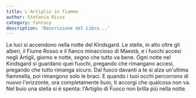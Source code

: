 ```yaml
---
title: L'Artiglio in fiamme
author: Stefania Ricco
category: fantasy
description: 'Descrizione del Libro...'
---
```


Le luci si accendono nella notte del Kindsgard.
Le stelle, in alto oltre gli alberi, il Fiume Rosso e il fianco minaccioso di Maestà, e i fuochi accesi negli Artigli, giorno e notte, segno che tutto va bene. Ogni notte nel Kindsgard si guardano quei fuochi, pregando che rimangano accesi, pregando che tutto rimanga sicuro.
Dal fuoco davanti a te si alza un'ultima fiammella, poi rimangono solo le braci.
E quando i tuoi occhi percorrono di nuovo l'orizzonte, ora completamente buio, ti accorgi che qualcosa non va.
Nel buio una stella si è spenta: l'Artiglio di Fuoco non brilla più nella notte.

